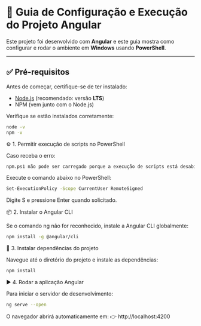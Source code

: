 # 🚀 Guia de Configuração e Execução do Projeto Angular

Este projeto foi desenvolvido com **Angular** e este guia mostra como configurar e rodar o ambiente em **Windows** usando **PowerShell**.

---

## ✅ Pré-requisitos

Antes de começar, certifique-se de ter instalado:

- [Node.js](https://nodejs.org) (recomendado: versão **LTS**)
- NPM (vem junto com o Node.js)

Verifique se estão instalados corretamente:

```bash
node -v
npm -v
```

⚙️ 1. Permitir execução de scripts no PowerShell

Caso receba o erro:
```bash
npm.ps1 não pode ser carregado porque a execução de scripts está desabilitada neste sistema.
```

Execute o comando abaixo no PowerShell:
```bash
Set-ExecutionPolicy -Scope CurrentUser RemoteSigned
```

Digite S e pressione Enter quando solicitado.

📦 2. Instalar o Angular CLI

Se o comando ng não for reconhecido, instale a Angular CLI globalmente:

```bash
npm install -g @angular/cli
```

📁 3. Instalar dependências do projeto

Navegue até o diretório do projeto e instale as dependências:

```bash
npm install
```

▶️ 4. Rodar a aplicação Angular

Para iniciar o servidor de desenvolvimento:

```bash
ng serve --open
```

O navegador abrirá automaticamente em:
👉 http://localhost:4200
